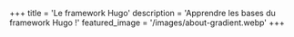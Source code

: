 +++
title = 'Le framework Hugo'
description = 'Apprendre les bases du framework Hugo !'
featured_image = '/images/about-gradient.webp'
+++